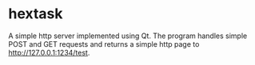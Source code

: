 # hextask

A simple http server implemented using Qt. The program handles simple POST and GET requests and returns a simple http page to http://127.0.0.1:1234/test.
